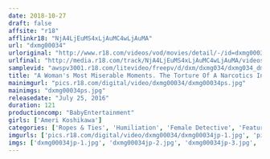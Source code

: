 ```yaml
---
date: 2018-10-27
draft: false
affsite: "r18"
afflinkr18: "NjA4LjEuMS4xLjAuMC4wLjAuMA"
url: "dxmg00034"
urloriginal: "http://www.r18.com/videos/vod/movies/detail/-/id=dxmg00034"
urlfinal: "http://media.r18.com/track/NjA4LjEuMS4xLjAuMC4wLjAuMA/videos/vod/movies/detail/-/id=dxmg00034"
samplevid: "awspv3001.r18.com/litevideo/freepv/d/dxm/dxmg034/dxmg034_dmb_w.mp4"
title: "A Woman's Most Miserable Moments. The Torture Of A Narcotics Investigator. Female Detective FILE 34 Ameri Koshikawa"
mainimgurl: "pics.r18.com/digital/video/dxmg00034/dxmg00034ps.jpg"
mainimgs: "dxmg00034ps.jpg"
releasedate: "July 25, 2016"
duration: 121
productioncomp: "BabyEntertainment"
girls: ['Ameri Koshikawa']
categories: ['Ropes & Ties', 'Humiliation', 'Female Detective', 'Featured Actress', 'Hi-Def']
imgurls: ['pics.r18.com/digital/video/dxmg00034/dxmg00034jp-1.jpg', 'pics.r18.com/digital/video/dxmg00034/dxmg00034jp-2.jpg', 'pics.r18.com/digital/video/dxmg00034/dxmg00034jp-3.jpg', 'pics.r18.com/digital/video/dxmg00034/dxmg00034jp-4.jpg', 'pics.r18.com/digital/video/dxmg00034/dxmg00034jp-5.jpg', 'pics.r18.com/digital/video/dxmg00034/dxmg00034jp-6.jpg', 'pics.r18.com/digital/video/dxmg00034/dxmg00034jp-7.jpg', 'pics.r18.com/digital/video/dxmg00034/dxmg00034jp-8.jpg', 'pics.r18.com/digital/video/dxmg00034/dxmg00034jp-9.jpg', 'pics.r18.com/digital/video/dxmg00034/dxmg00034jp-10.jpg', 'pics.r18.com/digital/video/dxmg00034/dxmg00034jp-11.jpg', 'pics.r18.com/digital/video/dxmg00034/dxmg00034jp-12.jpg', 'pics.r18.com/digital/video/dxmg00034/dxmg00034jp-13.jpg', 'pics.r18.com/digital/video/dxmg00034/dxmg00034jp-14.jpg', 'pics.r18.com/digital/video/dxmg00034/dxmg00034jp-15.jpg', 'pics.r18.com/digital/video/dxmg00034/dxmg00034jp-16.jpg', 'pics.r18.com/digital/video/dxmg00034/dxmg00034jp-17.jpg', 'pics.r18.com/digital/video/dxmg00034/dxmg00034jp-18.jpg', 'pics.r18.com/digital/video/dxmg00034/dxmg00034jp-19.jpg', 'pics.r18.com/digital/video/dxmg00034/dxmg00034jp-20.jpg']
imgs: ['dxmg00034jp-1.jpg', 'dxmg00034jp-2.jpg', 'dxmg00034jp-3.jpg', 'dxmg00034jp-4.jpg', 'dxmg00034jp-5.jpg', 'dxmg00034jp-6.jpg', 'dxmg00034jp-7.jpg', 'dxmg00034jp-8.jpg', 'dxmg00034jp-9.jpg', 'dxmg00034jp-10.jpg', 'dxmg00034jp-11.jpg', 'dxmg00034jp-12.jpg', 'dxmg00034jp-13.jpg', 'dxmg00034jp-14.jpg', 'dxmg00034jp-15.jpg', 'dxmg00034jp-16.jpg', 'dxmg00034jp-17.jpg', 'dxmg00034jp-18.jpg', 'dxmg00034jp-19.jpg', 'dxmg00034jp-20.jpg']
---
```

